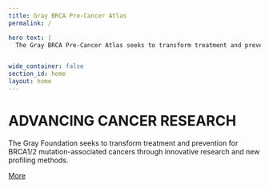 ```yaml
---
title: Gray BRCA Pre-Cancer Atlas
permalink: /

hero text: |
  The Gray BRCA Pre-Cancer Atlas seeks to transform treatment and prevention for BRCA1/2 mutation-associated cancers through innovative research and new profiling methods.


wide_container: false
section_id: home
layout: home
---
```


# ADVANCING CANCER RESEARCH

The Gray Foundation seeks to transform treatment and prevention for BRCA1/2 mutation-associated cancers through innovative research and new profiling methods.

<a href="{{ 'about' | relative_url }}" class="arrow-button">More</a>
